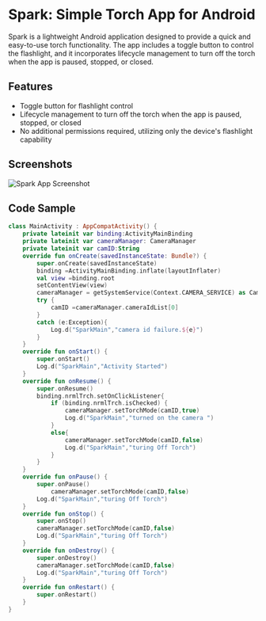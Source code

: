 # Spark: Simple Torch App for Android

Spark is a lightweight Android application designed to provide a quick and easy-to-use torch functionality. The app includes a toggle button to control the flashlight, and it incorporates lifecycle management to turn off the torch when the app is paused, stopped, or closed.

## Features

- Toggle button for flashlight control
- Lifecycle management to turn off the torch when the app is paused, stopped, or closed
- No additional permissions required, utilizing only the device's flashlight capability

## Screenshots

![Spark App Screenshot](/Ss_front.png)

## Code Sample

```kotlin
class MainActivity : AppCompatActivity() {
    private lateinit var binding:ActivityMainBinding
    private lateinit var cameraManager: CameraManager
    private lateinit var camID:String
    override fun onCreate(savedInstanceState: Bundle?) {
        super.onCreate(savedInstanceState)
        binding =ActivityMainBinding.inflate(layoutInflater)
        val view =binding.root
        setContentView(view)
        cameraManager = getSystemService(Context.CAMERA_SERVICE) as CameraManager
        try {
            camID =cameraManager.cameraIdList[0]
        }
        catch (e:Exception){
            Log.d("SparkMain","camera id failure.${e}")
        }
    }
    override fun onStart() {
        super.onStart()
        Log.d("SparkMain","Activity Started")
    }
    override fun onResume() {
        super.onResume()
        binding.nrmlTrch.setOnClickListener{
            if (binding.nrmlTrch.isChecked) {
                cameraManager.setTorchMode(camID,true)
                Log.d("SparkMain","turned on the camera ")
            }
            else{
                cameraManager.setTorchMode(camID,false)
                Log.d("SparkMain","turing Off Torch")
            }
        }
    }
    override fun onPause() {
        super.onPause()
            cameraManager.setTorchMode(camID,false)
        Log.d("SparkMain","turing Off Torch")
    }
    override fun onStop() {
        super.onStop()
        cameraManager.setTorchMode(camID,false)
        Log.d("SparkMain","turing Off Torch")
    }
    override fun onDestroy() {
        super.onDestroy()
        cameraManager.setTorchMode(camID,false)
        Log.d("SparkMain","turing Off Torch")
    }
    override fun onRestart() {
        super.onRestart()
    }
}
```
